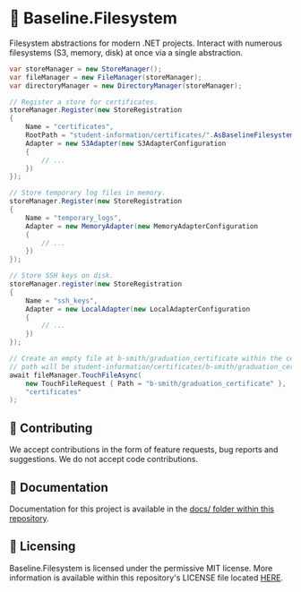 # 👋 Baseline.Filesystem

Filesystem abstractions for modern .NET projects. Interact with numerous filesystems (S3, memory, disk) at once via a
single abstraction.

```csharp
var storeManager = new StoreManager();
var fileManager = new FileManager(storeManager);
var directoryManager = new DirectoryManager(storeManager);

// Register a store for certificates.
storeManager.Register(new StoreRegistration
{
    Name = "certificates",
    RootPath = "student-information/certificates/".AsBaselineFilesystemPath(),
    Adapter = new S3Adapter(new S3AdapterConfiguration
    {
        // ...
    })
});

// Store temporary log files in memory.
storeManager.Register(new StoreRegistration
{
    Name = "temporary_logs",
    Adapter = new MemoryAdapter(new MemoryAdapterConfiguration
    {
        // ...
    })
});

// Store SSH keys on disk.
storeManager.register(new StoreRegistration
{
    Name = "ssh_keys",
    Adapter = new LocalAdapter(new LocalAdapterConfiguration
    {
        // ...
    })
});

// Create an empty file at b-smith/graduation_certificate within the certificates adapter (true
// path will be student-information/certificates/b-smith/graduation_certificate).
await fileManager.TouchFileAsync(
    new TouchFileRequest { Path = "b-smith/graduation_certificate" },
    "certificates"
);
```

## 👥 Contributing

We accept contributions in the form of feature requests, bug reports and suggestions. We do not accept code contributions.

## 📕 Documentation

Documentation for this project is available in the [docs/ folder within this repository](https://docs.getbaseline.net/filesystem/).

## 🗿 Licensing

Baseline.Filesystem is licensed under the permissive MIT license. More information is available within this repository's
LICENSE file located [HERE](LICENSE).
